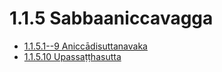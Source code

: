 

# 1.1.5 Sabbaaniccavagga

* [1.1.5.1--9 Aniccādisuttanavaka](1.1.5/1.1.5.1--9.md)
* [1.1.5.10 Upassaṭṭhasutta](1.1.5/1.1.5.10.md)



